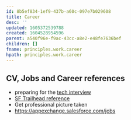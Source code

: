 ```yaml
---
id: 8b5ef834-1ef9-437b-a60c-097e7b029608
title: Career
desc: ''
updated: 1605372539788
created: 1604528954596
parent: a540f96e-f9ac-43cc-a8e2-e48fe7636bef
children: []
fname: principles.work.career
hpath: principles.work.career
---
```

## CV, Jobs and Career references

- preparing for the [tech interview](d3c5b032-ccc4-483b-bad3-f325b8951be1)
- [SF Trailhead reference](https://trailhead.salesforce.com/content/learn/trails/build-your-career-with-salesforce-skills)
- Get professional picture taken 
- <https://appexchange.salesforce.com/jobs>

